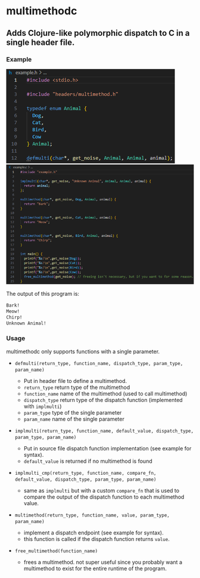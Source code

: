 # multimethodc

## Adds Clojure-like polymorphic dispatch to C in a single header file.

### Example
![example.h.png](https://raw.githubusercontent.com/g-jensen/multimethodc/refs/heads/master/resources/example.h.png)
![example.c.png](https://raw.githubusercontent.com/g-jensen/multimethodc/refs/heads/master/resources/example.c.png)

The output of this program is:
```
Bark!
Meow!
Chirp!
Unknown Animal!
```

### Usage

multimethodc only supports functions with a single parameter.

- `defmulti(return_type, function_name, dispatch_type, param_type, param_name)` 
  - Put in header file to define a multimethod.
  - `return_type` return type of the multimethod
  - `function_name` name of the multimethod (used to call multimethod)
  - `dispatch_type` return type of the dispatch function (implemented with `implmulti`)
  - `param_type` type of the single parameter
  - `param_name` name of the single parameter

- `implmulti(return_type, function_name, default_value, dispatch_type, param_type, param_name)`
  - Put in source file dispatch function implementation (see example for syntax).
  - `default_value` is returned if no multimethod is found

- `implmulti_cmp(return_type, function_name, compare_fn, default_value, dispatch_type, param_type, param_name)`
  - same as `implmulti` but with a custom `compare_fn` that is used to compare the output of the dispatch function to each multimethod value.

- `multimethod(return_type, function_name, value, param_type, param_name)`
  - implement a dispatch endpoint (see example for syntax).
  - this function is called if the dispatch function returns `value`.

- `free_multimethod(function_name)`
  - frees a multimethod. not super useful since you probably want a multimethod to exist for the entire runtime of the program.